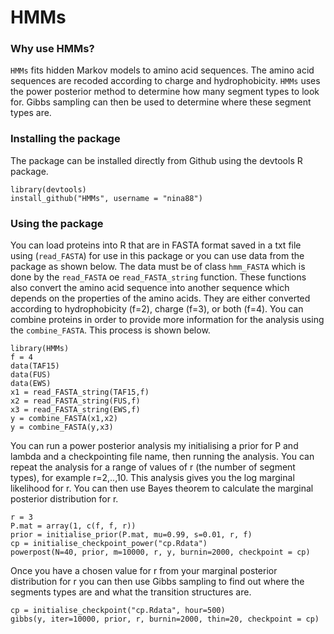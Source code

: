 HMMs
====

### Why use HMMs?

`HMMs` fits hidden Markov models to amino acid sequences. The amino acid sequences are recoded according to charge and hydrophobicity. `HMMs` uses the power posterior method to determine how many segment types to look for. Gibbs sampling can then be used to determine where these segment types are. 

### Installing the package

The package can be installed directly from Github using the devtools R package.
  
    library(devtools)
    install_github("HMMs", username = "nina88")

### Using the package

You can load proteins into R  that are in FASTA format saved in a txt file using (`read_FASTA`) for use in this package or you can use data from the package as shown below. The data must be of class `hmm_FASTA` which is done by the `read_FASTA` oe `read_FASTA_string` function. These functions also convert the amino acid sequence into another sequence which depends on the properties of the amino acids. They are either converted according to hydrophobicity (f=2), charge (f=3), or both (f=4). You can combine proteins in order to provide more information for the analysis using the `combine_FASTA`. This process is shown below. 

    library(HMMs)
    f = 4
    data(TAF15)
    data(FUS)
    data(EWS)
    x1 = read_FASTA_string(TAF15,f)
    x2 = read_FASTA_string(FUS,f)
    x3 = read_FASTA_string(EWS,f)
    y = combine_FASTA(x1,x2)
    y = combine_FASTA(y,x3)

You can run a power posterior analysis my initialising a prior for P and lambda and a checkpointing file name, then running the analysis. You can repeat the analysis for a range of values of r (the number of segment types), for example r=2,..,10. This analysis gives you the log marginal likelihood for r. You can then use Bayes theorem to calculate the marginal posterior distribution for r.

    r = 3
    P.mat = array(1, c(f, f, r))
    prior = initialise_prior(P.mat, mu=0.99, s=0.01, r, f)
    cp = initialise_checkpoint_power("cp.Rdata")
    powerpost(N=40, prior, m=10000, r, y, burnin=2000, checkpoint = cp)
    

Once you have a chosen value for r from your marginal posterior distribution for r you can then use Gibbs sampling to find out where the segments types are and what the transition structures are.

    cp = initialise_checkpoint("cp.Rdata", hour=500)
    gibbs(y, iter=10000, prior, r, burnin=2000, thin=20, checkpoint = cp)

